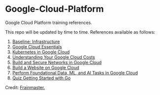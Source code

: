 # Google-Cloud-Platform 
Google Cloud Platform training references.

This repo will be updated by time to time. References available as follows:
1. [Baseline: Infrastructure](https://github.com/Ap0k4L1p5/Google-Cloud-Platform/blob/master/GCP_Folder/Baseline_Infrastructure.txt)
2. [Google Cloud Essentials](https://github.com/Ap0k4L1p5/Google-Cloud-Platform/blob/master/GCP_Folder/Google_Cloud_Essentials.txt)
3. [Kubernetes in Google Cloud](https://github.com/Ap0k4L1p5/Google-Cloud-Platform/blob/master/GCP_Folder/Kubernetes_in_GCloud.txt)
4. [Understanding Your Google Cloud Costs](https://github.com/Ap0k4L1p5/Google-Cloud-Platform/blob/master/GCP_Folder/Quiz_GCloud_Costs.txt)
5. [Build and Secure Networks in Google Cloud](https://github.com/Ap0k4L1p5/Google-Cloud-Platform/blob/master/GCP_Folder/Build_and_Secure_Networks_in_Google_Cloud.txt)
6. [Build a Website on Google Cloud](https://github.com/Ap0k4L1p5/Google-Cloud-Platform/blob/master/GCP_Folder/Build_a_Website_on_Google_Cloud.txt)
7. [Perform Foundational Data, ML, and AI Tasks in Google Cloud](https://github.com/Ap0k4L1p5/Google-Cloud-Platform/blob/master/GCP_Folder/Perform_Foundational_Data_ML_and_AI_Tasks_in_Google_Cloud.txt)
8. [Quiz Getting Started with Go](https://github.com/Ap0k4L1p5/Google-Cloud-Platform/blob/master/GCP_Folder/Quiz_Getting_Started_with_Go.txt)

Credit:
[Frainmaster.](https://github.com/frainmaster)

